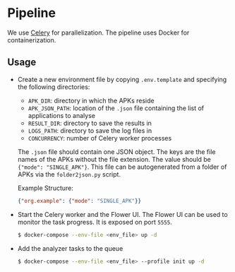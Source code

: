 # Pipeline

We use [Celery](https://docs.celeryq.dev/en/stable/index.html) for parallelization. The pipeline uses Docker for containerization.

## Usage

- Create a new environment file by copying `.env.template` and specifying the following directories:
  - `APK_DIR`: directory in which the APKs reside
  - `APK_JSON_PATH`: location of the `.json` file containing the list of applications to analyse
  - `RESULT_DIR`: directory to save the results in
  - `LOGS_PATH`: directory to save the log files in
  - `CONCURRENCY`: number of Celery worker processes 

  The `.json` file should contain one JSON object. The keys are the file names of the APKs without the file extension. The value should be `{"mode": "SINGLE_APK"}`. This file can be autogenerated from a folder of APKs via the `folder2json.py` script.

  Example Structure:
  ```json
  {"org.example": {"mode": "SINGLE_APK"}}
  ```

- Start the Celery worker and the Flower UI. The Flower UI can be used to monitor the task progress. It is exposed on port `5555`.
  ```sh
  $ docker-compose --env-file <env_file> up -d
  ```

- Add the analyzer tasks to the queue
  ```sh
  $ docker-compose --env-file <env_file> --profile init up -d
  ```
